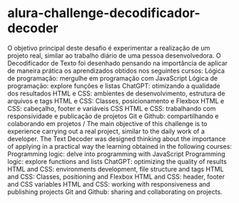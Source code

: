# alura-challenge-decodificador-decoder
 O objetivo principal deste desafio é experimentar a realização de um projeto real, similar ao trabalho diário de uma pessoa desenvolvedora. O Decodificador de Texto foi desenhado pensando na importância de aplicar de maneira prática os aprendizados obtidos nos seguintes cursos:  Lógica de programação: mergulhe em programação com JavaScript Lógica de programação: explore funções e listas ChatGPT: otimizando a qualidade dos resultados HTML e CSS: ambientes de desenvolvimento, estrutura de arquivos e tags HTML e CSS: Classes, posicionamento e Flexbox HTML e CSS: cabeçalho, footer e variáveis CSS HTML e CSS: trabalhando com responsividade e publicação de projetos Git e Github: compartilhando e colaborando em projetos / The main objective of this challenge is to experience carrying out a real project, similar to the daily work of a developer. The Text Decoder was designed thinking about the importance of applying in a practical way the learning obtained in the following courses: Programming logic: delve into programming with JavaScript Programming logic: explore functions and lists ChatGPT: optimizing the quality of results HTML and CSS: environments development, file structure and tags HTML and CSS: Classes, positioning and Flexbox HTML and CSS: header, footer and CSS variables HTML and CSS: working with responsiveness and publishing projects Git and Github: sharing and collaborating on projects.
